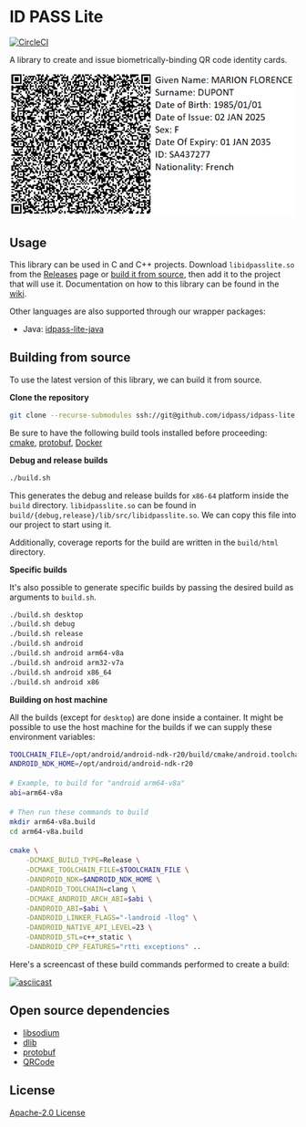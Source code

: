 # ID PASS Lite

[![CircleCI](https://circleci.com/gh/idpass/idpass-lite.svg?style=svg&circle-token=937634c8f42536396097ea8c04097035b9c9a509)](https://circleci.com/gh/idpass/idpass-lite)

A library to create and issue biometrically-binding QR code identity cards.

![Alt text](idpasslite_qr.png?raw=true "api")

## Usage

This library can be used in C and C++ projects. Download `libidpasslite.so` from the [Releases](https://github.com/idpass/idpass-lite/releases) page or [build it from source](#building-from-source), then add it to the project that will use it. Documentation on how to this library can be found in the [wiki](https://github.com/idpass/idpass-lite/wiki).

Other languages are also supported through our wrapper packages:

- Java: [idpass-lite-java](https://github.com/idpass/idpass-lite-java)

## Building from source

To use the latest version of this library, we can build it from source.

**Clone the repository**

```bash
git clone --recurse-submodules ssh://git@github.com/idpass/idpass-lite.git
```

Be sure to have the following build tools installed before proceeding: [cmake](https://cmake.org/install/), [protobuf](https://grpc.io/docs/protoc-installation/), [Docker](https://docs.docker.com/get-docker/)

**Debug and release builds**

```bash
./build.sh
```

This generates the debug and release builds for `x86-64` platform inside the `build` directory. `libidpasslite.so` can be found in `build/{debug,release}/lib/src/libidpasslite.so`. We can copy this file into our project to start using it.

Additionally, coverage reports for the build are written in the `build/html` directory.

**Specific builds**

It's also possible to generate specific builds by passing the desired build as arguments to `build.sh`.

```bash
./build.sh desktop
./build.sh debug
./build.sh release
./build.sh android
./build.sh android arm64-v8a
./build.sh android arm32-v7a
./build.sh android x86_64
./build.sh android x86
```

**Building on host machine**

All the builds (except for `desktop`) are done inside a container. It might be possible to use the host machine for the builds if we can supply these environment variables:

```bash
TOOLCHAIN_FILE=/opt/android/android-ndk-r20/build/cmake/android.toolchain.cmake
ANDROID_NDK_HOME=/opt/android/android-ndk-r20

# Example, to build for "android arm64-v8a"
abi=arm64-v8a

# Then run these commands to build
mkdir arm64-v8a.build
cd arm64-v8a.build

cmake \
    -DCMAKE_BUILD_TYPE=Release \
    -DCMAKE_TOOLCHAIN_FILE=$TOOLCHAIN_FILE \
    -DANDROID_NDK=$ANDROID_NDK_HOME \
    -DANDROID_TOOLCHAIN=clang \
    -DCMAKE_ANDROID_ARCH_ABI=$abi \
    -DANDROID_ABI=$abi \
    -DANDROID_LINKER_FLAGS="-landroid -llog" \
    -DANDROID_NATIVE_API_LEVEL=23 \
    -DANDROID_STL=c++_static \
    -DANDROID_CPP_FEATURES="rtti exceptions" ..
```

Here's a screencast of these build commands performed to create a build:

[![asciicast](https://asciinema.org/a/jgQTFMCSKZiqYIxxEFv5rKExc.svg)](https://asciinema.org/a/jgQTFMCSKZiqYIxxEFv5rKExc)

## Open source dependencies

- [libsodium](https://github.com/jedisct1/libsodium.git)
- [dlib](https://github.com/davisking/dlib.git)
- [protobuf](https://github.com/protocolbuffers/protobuf.git)
- [QRCode](https://github.com/ricmoo/QRCode)

## License

[Apache-2.0 License](LICENSE)
